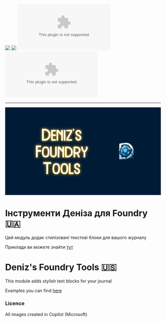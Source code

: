 ![](https://img.shields.io/endpoint?url=https%3A%2F%2Ffoundryshields.com%2Fversion%3Fstyle%3Dfor-the-badge%26url%3Dhttps%3A%2F%2Fraw.githubusercontent.com%2Fdeniztadice%2Fdft%2Fmain%2Fmodule.json)
![](https://img.shields.io/endpoint?url=https%3A%2F%2Ffoundryshields.com%2Fsystem%3FnameType%3Dfoundry%26style%3Dfor-the-badge%26url%3Dhttps%3A%2F%2Fimg.shields.io%2Fendpoint%3Furl%3Dhttps%253A%252F%252Ffoundryshields.com%252Fversion%253Fstyle%253Dfor-the-badge%2526url%253Dhttps%253A%252F%252Fraw.githubusercontent.com%252Fdeniztadice%252Fdft%252Fmain%252Fmodule.json)
![All Downloads](https://img.shields.io/github/downloads/deniztadice/dft/module.zip?style=for-the-badge&label=ALL%20DOWNLOADS&color=blue)
![Latest Version Downloads](https://img.shields.io/github/downloads/deniztadice/dft/latest/module.zip?style=for-the-badge&label=LAST%20VERSION%20DOWNLOADS&color=orange
)

---


![DFT](./images/cover.webp)
# Інструменти Деніза для Foundry 🇺🇦
Цей модуль додає стилізовані текстові блоки для вашого журналу

Приклади ви можете знайти [тут](https://deniztadice.github.io/blog/modules/dft/)

# Deniz's Foundry Tools 🇺🇸

This module adds stylish text blocks for your journal

Examples you can find [here](https://deniztadice.github.io/blog/en/modules/dft/)

### Licence

All images created in Copilot (Microsoft)